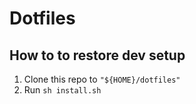 # Dotfiles

## How to to restore dev setup

1. Clone this repo to `"${HOME}/dotfiles"`
2. Run `sh install.sh`

##
